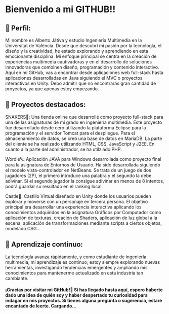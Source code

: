 # Bienvenido a mi GITHUB!!


## 📌 Perfil:

Mi nombre es Alberto Játiva y estudio Ingeniería Multimedia en la Universitat de València. Desde que descubrí mi pasión por la tecnología, el diseño y la creatividad, he estado explorando y aprendiendo en esta emocionante disciplina. Mi enfoque principal se centra en la creación de experiencias multimedia cautivadoras y en el desarrollo de soluciones innovadoras que combinen diseño, programación y contenido interactivo.
Aquí en mi GitHub, vas a encontrar desde aplicaciones web full-stack  hasta aplicaciones desarrolladas en Java siguiendo el MVC o proyectos interactivos en Unity. 
Debo admitir que no encontrarás gran cantidad de proyectos, ya que apenas estoy empezando.


## 🚀 Proyectos destacados:

SNAKERS🐍: Una tienda online que desarrollé como proyecto full-stack para una de las asignaturas de mi grado en ingeniería multimedia. Este proyecto fue desarrollado desde cero utilizando la plataforma Eclipse para la programación y el servidor Tomcat para el despliegue. Para el almacenamiento de datos, se creó una base de datos en MariaDB. La parte del cliente se ha realizado utilizando HTML, CSS, JavaScript y J2EE. En cuanto a la parte del administrador, se ha utilziado PHP.

Wordle🔤: Aplicación JAVA para Windows desarrollada como proyecto final para la asignatura de Entornos de Usuario. Ha sido desarrollada siguiendo el modelo vista-controlador en NetBeans. Se trata de un juego de dos jugadores (2P), el primero introduce una palabra y el segundo la debe adivinar. Si el segundo jugador la consigue adivinar en menos de 8 intentos, podrá guardar su resultado en el ranking local.

Castle🏰: Castillo Virtual diseñado en Unity donde los usuarios pueden explorar y moverse con un personaje en tercera persona. El objetivo principal era desarrollar una experiencia interactiva aplicando los conocimientos adquiridos en la asignatura Gráficos por Computador como aplicación de texturas, creación de Shaders, aplicación de luz global a la escena, aplicación de transformaciones mediante scripts a ciertos objetos, modelado CSG...


## 🌱 Aprendizaje continuo:

La tecnología avanza rápidamente, y como estudiante de ingeniería multimedia, mi aprendizaje es continuo; estoy siempre explorando nuevas herramientas, investigando tendencias emergentes y ampliando mis conocimientos para mantenerme actualizado en esta industria tan cambiante.


#### ¡Gracias por visitar mi GitHub!🤍 Si has llegado hasta aquí, espero haberte dado una idea de quién soy y haber despertado tu curiosidad para indagar en mis proyectos. Si tienes alguna pregunta o sugerencia, estaré encantado de leerte. Cargando...

<!--
**aljanue/aljanue** is a ✨ _special_ ✨ repository because its `README.md` (this file) appears on your GitHub profile.

Here are some ideas to get you started:

- 🔭 I’m currently working on ...
- 🌱 I’m currently learning ...
- 👯 I’m looking to collaborate on ...
- 🤔 I’m looking for help with ...
- 💬 Ask me about ...
- 📫 How to reach me: ...
- 😄 Pronouns: ...
- ⚡ Fun fact: ...
-->
